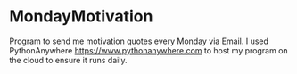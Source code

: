 # MondayMotivation
Program to send me motivation quotes every Monday via Email.
I used PythonAnywhere https://www.pythonanywhere.com to host my program on the cloud to ensure it runs daily.
